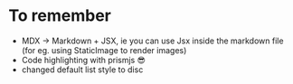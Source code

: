# To remember
- MDX -> Markdown + JSX, ie you can use Jsx inside the markdown file (for eg. using StaticImage to render images)
- Code highlighting with prismjs 😎
- changed default list style to disc